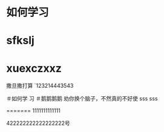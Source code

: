 
# 如何学习

sfkslj
=======

xuexczxxz
=======
撒旦撒打算
`123214443543



＃如何学
习
＃鹅鹅鹅鹅
劝你换个脑子，不然真的不好使
sss
sss

=======
1111111111111


422222222222222222号



